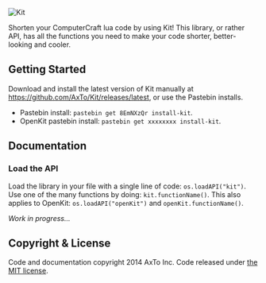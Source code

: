 ![Kit](http://assets.gingergaming.com/img/kit/logo.png)

Shorten your ComputerCraft lua code by using Kit! This library, or rather API, has all the functions you need to make your code shorter, better-looking and cooler.

## Getting Started ##
Download and install the latest version of Kit manually at https://github.com/AxTo/Kit/releases/latest, or use the Pastebin installs.
- Pastebin install: `pastebin get 8EmNXzQr install-kit`.
- OpenKit pastebin install: `pastebin get xxxxxxxx install-kit`.

## Documentation ##

### Load the API
Load the library in your file with a single line of code: `os.loadAPI("kit")`. Use one of the many functions by doing: `kit.functionName()`. This also applies to OpenKit: `os.loadAPI("openKit")` and `openKit.functionName()`.

*Work in progress...*

## Copyright & License ##
Code and documentation copyright 2014 AxTo Inc. Code released under [the MIT license](https://github.com/AxTo/Kit/blob/master/LICENSE "The MIT License.").
